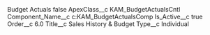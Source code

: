 <?xml version="1.0" encoding="UTF-8"?>
<CustomMetadata xmlns="http://soap.sforce.com/2006/04/metadata" xmlns:xsi="http://www.w3.org/2001/XMLSchema-instance" xmlns:xsd="http://www.w3.org/2001/XMLSchema">
    <label>Budget Actuals</label>
    <protected>false</protected>
    <values>
        <field>ApexClass__c</field>
        <value xsi:type="xsd:string">KAM_BudgetActualsCntl</value>
    </values>
    <values>
        <field>Component_Name__c</field>
        <value xsi:type="xsd:string">c:KAM_BudgetActualsComp</value>
    </values>
    <values>
        <field>Is_Active__c</field>
        <value xsi:type="xsd:boolean">true</value>
    </values>
    <values>
        <field>Order__c</field>
        <value xsi:type="xsd:double">6.0</value>
    </values>
    <values>
        <field>Title__c</field>
        <value xsi:type="xsd:string">Sales History &amp; Budget</value>
    </values>
    <values>
        <field>Type__c</field>
        <value xsi:type="xsd:string">Individual</value>
    </values>
</CustomMetadata>
